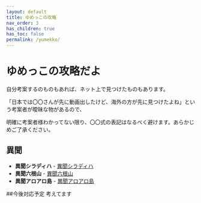 ```yaml
---
layout: default
title: ゆめっこの攻略
nav_order: 3
has_children: true
has_toc: false
permalink: /yumekko/
---
```


# ゆめっこの攻略だよ

自分考案するのものもあれば、ネット上で見つけたものもあります。

「日本では〇〇さんが先に動画出したけど、海外の方が先に見つけたよね」という考案者が曖昧な物があるので、

明確に考案者様わかってない限り、〇〇式の表記はなるべく避けます。あらかじめご了承ください。

## 異聞

- **異聞シラディハ** - [異聞シラディハ](another/siradeliha/README.md)
- **異聞六根山** - [異聞六根山](another/rokkonzan/README.md)
- **異聞アロアロ島** - [異聞アロアロ島](another/aroarotoh/README.md)

##今後対応予定
考えてます



